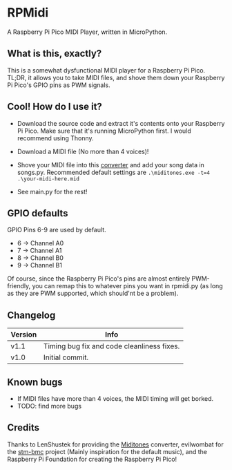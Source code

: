 # RPMidi
A Raspberry Pi Pico MIDI Player, written in MicroPython.

## What is this, exactly?
This is a somewhat dysfunctional MIDI player for a Raspberry Pi Pico. TL;DR, it allows you to take MIDI files,
and shove them down your Raspberry Pi Pico's GPIO pins as PWM signals.

## Cool! How do I use it?
* Download the source code and extract it's contents onto your Raspberry Pi Pico.
Make sure that it's running MicroPython first. I would recommend using Thonny.
* Download a MIDI file (No more than 4 voices)!
* Shove your MIDI file into this [converter](https://github.com/LenShustek/miditones)
and add your song data in songs.py. Recommended default settings are `.\miditones.exe -t=4 .\your-midi-here.mid`

* See main.py for the rest!

## GPIO defaults
GPIO Pins 6-9 are used by default.

* 6 -> Channel A0
* 7 -> Channel A1
* 8 -> Channel B0
* 9 -> Channel B1

Of course, since the Raspberry Pi Pico's pins are almost entirely PWM-friendly, you can remap this to whatever
pins you want in rpmidi.py (as long as they are PWM supported, which should'nt be a problem).

## Changelog
| Version | Info |
| ------- | ---- |
| v1.1 | Timing bug fix and code cleanliness fixes. |
| v1.0 | Initial commit. |

## Known bugs
* If MIDI files have more than 4 voices, the MIDI timing will get borked.
* TODO: find more bugs

## Credits
Thanks to LenShustek for providing the [Miditones](https://github.com/LenShustek/miditones) converter, evilwombat for the [stm-bmc](https://github.com/evilwombat/stm-bmc)
project (Mainly inspiration for the default music), and the Raspberry Pi Foundation for creating the Raspberry Pi Pico!
